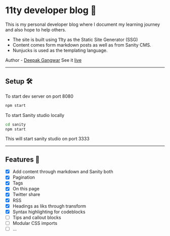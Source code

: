 # 11ty developer blog 👻

This is my personal developer blog where I document my learning journey and also hope to help others.

- The site is built using 11ty as the Static Site Generator (SSG)
- Content comes form markdown posts as well as from Sanity CMS.
- Nunjucks is used as the templating language.

Author - [Deepak Gangwar](https://deepakgangwar.com)
See it [live](https://11ty.deepakgangwar.com)

---

## Setup 🛠

To start dev server on port 8080

```bash
npm start
```

To start Sanity studio locally

```bash
cd sanity
npm start
```

This will start sanity studio on port 3333

---

## Features 🦕

- [x] Add content through markdown and Sanity both
- [x] Pagination
- [x] Tags
- [x] On this page
- [x] Twitter share
- [x] RSS
- [x] Headings as liks through transform
- [x] Syntax highlighting for codeblocks
- [ ] Tips and callout blocks
- [ ] Modular CSS imports
- [ ] ...
